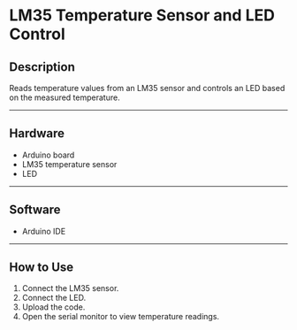 # LM35 Temperature Sensor and LED Control

## Description
Reads temperature values from an LM35 sensor and controls an LED based on the measured temperature.

---

## Hardware
- Arduino board  
- LM35 temperature sensor  
- LED  

---

## Software
- Arduino IDE  

---

## How to Use
1. Connect the LM35 sensor.  
2. Connect the LED.  
3. Upload the code.  
4. Open the serial monitor to view temperature readings.  
